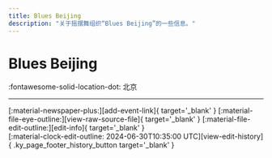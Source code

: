 ```yaml
---
title: Blues Beijing
description: "关于摇摆舞组织“Blues Beijing”的一些信息。"
---
```


# Blues Beijing

:fontawesome-solid-location-dot: 北京  


---

<div class="ky_page_footer" markdown>
<div class="ky_page_footer_trailing" markdown="span">
[:material-newspaper-plus:][add-event-link]{ target='_blank' }
[:material-file-eye-outline:][view-raw-source-file]{ target='_blank' }
[:material-file-edit-outline:][edit-info]{ target='_blank' }
</div>
<div class="ky_page_footer_leading" markdown="span">
[:material-clock-edit-outline: 2024-06-30T10:35:00 UTC][view-edit-history]{ .ky_page_footer_history_button target='_blank' }
</div>
</div>

[add-event-link]: https://github.com/swingdance/events/issues/new?assignees=&labels=add+event&projects=&template=02-add_entity.yml&title=%5Bcn%5D%20%3CName%3E&region=cn&province=Beijing&city=Beijing&org_id=blues-beijing "添加活动"
[view-raw-source-file]: https://github.com/swingdance/orgs/blob/main/cn/blues-beijing.json "查看原始源文件"
[edit-info]: https://github.com/swingdance/orgs/issues/new?assignees=&labels=update+org&projects=&template=03-update_entity.yml&title=%5Bcn%5D%20Blues%20Beijing&region=cn&id=blues-beijing&name=Blues%20Beijing "编辑信息"

[view-edit-history]: https://github.com/swingdance/orgs/commits/main/cn/blues-beijing.json "查看编辑历史"
